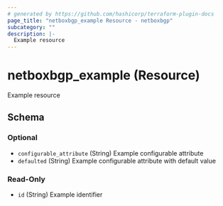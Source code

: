 ```yaml
---
# generated by https://github.com/hashicorp/terraform-plugin-docs
page_title: "netboxbgp_example Resource - netboxbgp"
subcategory: ""
description: |-
  Example resource
---
```


# netboxbgp_example (Resource)

Example resource



<!-- schema generated by tfplugindocs -->
## Schema

### Optional

- `configurable_attribute` (String) Example configurable attribute
- `defaulted` (String) Example configurable attribute with default value

### Read-Only

- `id` (String) Example identifier
